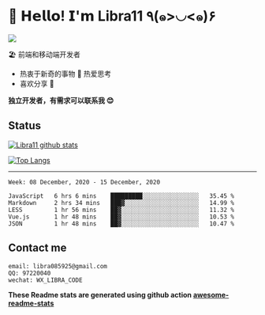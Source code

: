 # 🥳 𝗛𝗲𝗹𝗹𝗼! 𝗜'𝗺 Libra11 ٩(๑>◡<๑)۶

[![](https://img.shields.io/badge/-@Libra11-%23181717?style=flat-square&logo=github)](https://github.com/Libra11)

🏖 前端和移动端开发者

- 热衷于新奇的事物 🤩 热爱思考
- 喜欢分享 🧐

**独立开发者，有需求可以联系我 😊**

## Status

[![Libra11 github stats](https://github-readme-stats.vercel.app/api?username=Libra11&count_private=true&show_icons=true&theme=radical)](https://github.com/Libra11)

[![Top Langs](https://github-readme-stats.vercel.app/api/top-langs/?username=Libra11&theme=radical)](https://github.com/Libra11)

---

<!--START_SECTION:waka-->
```text
Week: 08 December, 2020 - 15 December, 2020

JavaScript   6 hrs 6 mins    █████████░░░░░░░░░░░░░░░░   35.45 % 
Markdown     2 hrs 34 mins   ███▓░░░░░░░░░░░░░░░░░░░░░   14.99 % 
LESS         1 hr 56 mins    ██▓░░░░░░░░░░░░░░░░░░░░░░   11.32 % 
Vue.js       1 hr 48 mins    ██▓░░░░░░░░░░░░░░░░░░░░░░   10.53 % 
JSON         1 hr 48 mins    ██▓░░░░░░░░░░░░░░░░░░░░░░   10.47 % 
```
<!--END_SECTION:waka-->

## Contact me

```text
email: libra085925@gmail.com
QQ: 97220040
wechat: WX_LIBRA_CODE
```

**These Readme stats are generated using github action [awesome-readme-stats](https://github.com/anmol098/waka-readme-stats)**

